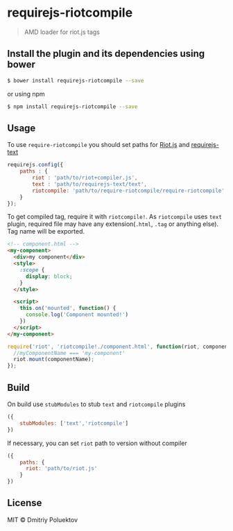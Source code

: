 # requirejs-riotcompile

> AMD loader for riot.js tags

## Install the plugin and its dependencies using bower
```sh
$ bower install requirejs-riotcompile --save
```

or using npm

```sh
$ npm install requirejs-riotcompile --save
```

## Usage
To use `require-riotcompile` you should set paths for [Riot.js](https://github.com/riot/riot) and [requirejs-text](https://github.com/requirejs/text)
```js
requirejs.config({
    paths : {
        riot : 'path/to/riot+compiler.js',
        text : 'path/to/requirejs-text/text',
        riotcompile: 'path/to/require-riotcompile/require-riotcompile'
    }
});
```

To get compiled tag, require it with `riotcompile!`. As `riotcompile` uses `text` plugin, required file may have any extension(`.html`, `.tag` or anything else).
Tag name will be exported.

```html
<!-- component.html -->
<my-component>
  <div>my component</div>
  <style>
    :scope {
      display: block;
    }
  </style>

  <script>
    this.on('mounted', function() {
      console.log('Component mounted!')
    })
  </script>
</my-component>
```

```js
require('riot', 'riotcompile!./component.html', function(riot, componentName){
  //myComponentName === 'my-component'
  riot.mount(componentName);
});
```

## Build
On build use `stubModules` to stub `text` and `riotcompile` plugins
```js
({
    stubModules: ['text','riotcompile']
})
```
If necessary, you can set `riot` path to version without compiler
```js
({
    paths: {
      riot: 'path/to/riot.js'
    }
})
```


## License
MIT © Dmitriy Poluektov
